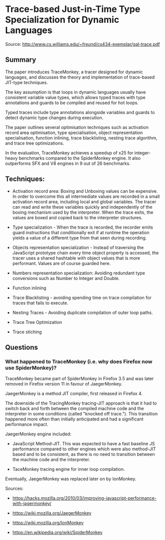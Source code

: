 # Trace-based Just-in-Time Type Specialization for Dynamic Languages

Source: http://www.cs.williams.edu/~freund/cs434-exemplar/gal-trace.pdf

## Summary

The paper introduces TraceMonkey, a tracer designed for dynamic languages, and discusses the theory and implementation of trace-based JIT-type techniques.

The key assumption is that loops in dynamic languages usually have consistent variable value types, which allows typed traces with type annotations and guards to be compiled and reused for hot loops.

Typed traces include type annotations alongside variables and guards to detect dynamic type changes during execution.

The paper outlines several optimisation techniques such as activation record area optimisation, type specialisation, object representation specialisation, function inlining, trace blacklisting, nesting trace algorithm, and trace tree optimizations.

In the evaluation, TraceMonkey achieves a speedup of x25 for integer-heavy benchmarks compared to the SpiderMonkey engine. It also outperforms SFX and V8 engines in 9 out of 26 benchmarks.

## Techniques:

- Activation record area: Boxing and Unboxing values can be expensive. In order to overcome this all intermediate values are recorded in a small activation record area, including local and global variables. The tracer can read and write these variables quickly and independently of the boxing mechanism used by the interpreter. When the trace exits, the values are boxed and copied back to the interpreter structures.

- Type specialization - When the trace is recorded, the recorder emits guard instructions that conditionally exit if at runtime the operation yields a value of a different type from that seen during recording.

- Objects representation specialization -  Instead of traversing the JavaScript prototype chain every time object property is accessed, the tracer uses a shared hashtable with object values that is more performant. Values are of course guarded here.

- Numbers representation specialization: Avoiding redundant type conversions such as Number to Integer and Double.

- Function inlining

- Trace Blacklisting - avoiding spending time on trace compilation for traces that fails to execute.

- Nesting Traces - Avoiding duplicate compilation of outer loop paths.

- Trace Tree Optimization

- Trace stiching


## Questions

### What happened to TraceMonkey (i.e. why does Firefox now use SpiderMonkey)?

TraceMonkey became part of SpiderMonkey in Firefox 3.5 and was later removed in Firefox version 11 in favour of JaegerMonkey.

JaegerMonkey is a method JIT compiler, first released in Firefox 4.

The downside of the TracingMonkey tracing-JIT approach is that it had to switch back and forth between the compiled machine code and the interpreter in some conditions (called "knocked off trace."). This transition happened more often than initially anticipated and had a significant performance impact.

JaegerMonkey engine included:

- JavaScript Method-JIT. This was expected to have a fast baseline JS performance compared to other engines which were also method-JIT based and to be consistent, as there is no need to transition between the machine code and the interpreter.

- TaceMonkey tracing engine for inner loop compilation.

Eventually, JaegerMonkey was replaced later on by IonMonkey.

Sources:
- https://hacks.mozilla.org/2010/03/improving-javascript-performance-with-jagermonkey/

- https://wiki.mozilla.org/JaegerMonkey

- https://wiki.mozilla.org/IonMonkey

- https://en.wikipedia.org/wiki/SpiderMonkey
